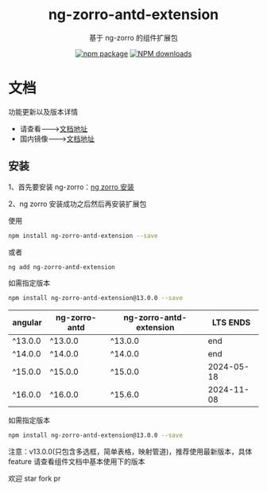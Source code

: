 <h1 align="center">
ng-zorro-antd-extension
</h1>

<div align="center">

基于 ng-zorro 的组件扩展包

[![npm package](https://img.shields.io/npm/v/ng-zorro-antd-extension.svg?style=flat-square)](https://www.npmjs.org/package/ng-zorro-antd-extension)
[![NPM downloads](http://img.shields.io/npm/dm/ng-zorro-antd-extension.svg?style=flat-square)](https://npmjs.org/package/ng-zorro-antd-extension)

</div>

# 文档

功能更新以及版本详情

- 请查看--->[文档地址](https://enochgao.github.io/ng-zorro-antd-extension/)
- 国内镜像--->[文档地址](http://enochgao.gitee.io/ng-zorro-antd-extension/)

## 安装

1、首先要安装 ng-zorro：[ng zorro 安装](https://ng.ant.design/docs/getting-started/zh)

2、ng zorro 安装成功之后然后再安装扩展包

使用

```bash
npm install ng-zorro-antd-extension --save
```

或者

```bash
ng add ng-zorro-antd-extension
```

如需指定版本

```bash
npm install ng-zorro-antd-extension@13.0.0 --save
```

| angular | ng-zorro-antd | ng-zorro-antd-extension | LTS ENDS   |
| ------- | ------------- | ----------------------- | ---------- |
| ^13.0.0 | ^13.0.0       | ^13.0.0                 | end        |
| ^14.0.0 | ^14.0.0       | ^14.0.0                 | end        |
| ^15.0.0 | ^15.0.0       | ^15.0.0                 | 2024-05-18 |
| ^16.0.0 | ^16.0.0       | ^15.6.0                 | 2024-11-08 |

如需指定版本

```bash
npm install ng-zorro-antd-extension@13.0.0 --save
```

注意：v13.0.0(只包含多选框，简单表格，映射管道)，推荐使用最新版本，具体 feature 请查看组件文档中基本使用下的版本

欢迎 star fork pr
